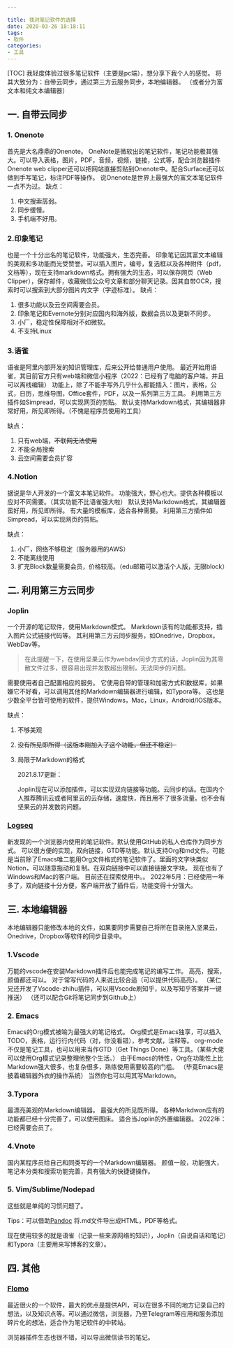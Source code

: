 ```yaml
---

title: 我对笔记软件的选择
date: 2020-03-26 18:18:11
tags: 
- 软件 
categories: 
- 工具
---
```

[TOC]
我轻度体验过很多笔记软件（主要是pc端），想分享下我个人的感觉。
将其大致分为：自带云同步，通过第三方云服务同步，本地编辑器。
（或者分为富文本和纯文本编辑器）

## 一. 自带云同步

### 1. Onenote

首先是大名鼎鼎的Onenote。
OneNote是微软出的笔记软件，笔记功能极其强大。可以导入表格，图片，PDF，音频，视频，链接，公式等，配合浏览器插件Onenote web clipper还可以把网站直接剪贴到Onenote中。配合Surface还可以做到手写笔记，标注PDF等操作。
说Onenote是世界上最强大的富文本笔记软件一点不为过。
缺点：

1. 中文搜索孱弱。
2. 同步缓慢。
3. 手机端不好用。

### 2.印象笔记

也是一个十分出名的笔记软件，功能强大，生态完善。
印象笔记因其富文本编辑的美观和多功能而光受赞誉。可以插入图片，编号，复选框以及各种附件（pdf，文档等），现在支持markdown格式。拥有强大的生态，可以保存网页（Web Clipper），保存邮件，收藏微信公众号文章和部分聊天记录。因其自带OCR，搜索时可以搜索到大部分图片内文字（字迹标准）。
缺点：

1. 很多功能以及云空间需要会员。
2. 印象笔记和Evernote分别对应国内和海外版，数据会员以及更新不同步。
3. 小厂，稳定性保障相对不如微软。
4. 不支持Linux

### 3.语雀

语雀是阿里内部开发的知识管理库，后来公开给普通用户使用。
最近开始用语雀，其目前官方只有web端和微信小程序（2022：已经有了电脑的客户端，并且可以离线编辑）
功能上，除了不能手写外几乎什么都能插入：图片，表格，公式，日历，思维导图，Office套件，PDF，以及一系列第三方工具。
利用第三方插件如Simpread，可以实现网页的剪贴。
默认支持Markdown格式，其编辑器非常好用，所见即所得。（不愧是程序员使用的工具）

缺点：

1. 只有web端，~~不联网无法使用~~
2. 不能全局搜索
3. 云空间需要会员扩容

### 4.Notion

据说是华人开发的一个富文本笔记软件。
功能强大，野心也大。提供各种模板以应对不同需要。（其实功能不比语雀强大啦）
默认支持Markdown格式，其编辑器蛮好用，所见即所得。
有大量的模板库，适合各种需要。
利用第三方插件如Simpread，可以实现网页的剪贴。

缺点：

1. 小厂，网络不够稳定（服务器用的AWS）
2. 不能离线使用
3. 扩充Block数量需要会员，价格较高。（edu邮箱可以激活个人版，无限block）

## 二. 利用第三方云同步

### Joplin

一个开源的笔记软件，使用Markdown模式。
Markdown该有的功能都支持，插入图片公式链接代码等。
其利用第三方云同步服务，如Onedrive，Dropbox，WebDav等。

> 在此提醒一下，在使用坚果云作为webdav同步方式的话，Joplin因为其零散文件过多，很容易出现并发数超出限制，无法同步的问题。

需要使用者自己配置相应的服务。
它使用自带的管理和加密方式和数据库，如果嫌它不好看，可以调用其他的Markdown编辑器进行编辑，如Typora等。
这也是少数全平台皆可使用的软件，提供Windows，Mac，Linux，Android/IOS版本。

缺点：

1. 不够美观

2. ~~没有所见即所得（这版本刚加入了这个功能，但还不稳定）~~

3. 局限于Markdown的格式

   2021.8.17更新：

   Joplin现在可以添加插件，可以实现双向链接等功能。云同步的话。在国内个人推荐腾讯云或者阿里云的云存储，速度快，而且用不了很多流量。也不会有坚果云的并发数的问题。

### [Logseq](https://logseq.com)

 新发现的一个浏览器内使用的笔记软件。默认使用GitHub的私人仓库作为同步方式。
可以很方便的实现，双向链接，GTD等功能。默认支持Org和md文件。可能是当前除了Emacs唯二能用Org文件格式的笔记软件了。里面的文字块类似Notion，可以随意拖动和复制。在双向链接中可以直接链接文字块。
现在也有了Windows和Mac的客户端。
目前还在探索使用中。。
2022年5月：已经使用一年多了，双向链接十分方便，客户端开放了插件后，功能变得十分强大。

## 三. 本地编辑器

本地编辑器只能修改本地的文件，如果要同步需要自己将所在目录拖入坚果云，Onedrive，Dropbox等软件的同步目录中。

### 1.Vscode

万能的vscode在安装Markdown插件后也能完成笔记的编写工作。
高亮，搜索，颜值都还可以。
对于常写代码的人来说比较合适（可以提供代码高亮）。
（某仁兄还开发了Vscode-zhihu插件，可以用Vscode刷知乎，以及写知乎答案并一键推送）
（还可以配合Git将笔记同步到Github上）

### 2. Emacs

Emacs的Org模式被喻为最强大的笔记格式。
Org模式是Emacs独享，可以插入TODO，表格，运行行内代码（对，你没看错），参考文献，注释等。
org-mode不仅是笔记工具，也可以用来当作GTD（Get Things Done）等工具。（某些大佬可以使用Org模式记录整理他整个生活。）
由于Emacs的特性，Org在功能性上比Markdown强大很多，也复杂很多，熟练使用需要较高的门槛。
（毕竟Emacs是披着编辑器外衣的操作系统）
当然你也可以用其写Markdown。

### 3.Typora

最漂亮美观的Markdown编辑器。
最强大的所见既所得。
各种Markdwon应有的功能都已经十分完善了，可以使用图床。
适合当Joplin的外置编辑器。
2022年：已经需要会员了。

### 4.Vnote

国内某程序员给自己和同类写的一个Markdown编辑器。
颜值一般，功能强大，笔记本分类和搜索功能完善，具有强大的快捷键操作。

### 5. Vim/Sublime/Nodepad

这些就是单纯的习惯问题了。

Tips：可以借助[Pandoc](https://github.com/jgm/pandoc) 将.md文件导出成HTML，PDF等格式。



现在使用较多的就是语雀（记录一些来源网络的知识），Joplin（自说自话和笔记）和Typora（主要用来写博客的文章）。



## 四. 其他

### [Flomo](https://flomoapp.com)

最近很火的一个软件，最大的优点是提供API，可以在很多不同的地方记录自己的想法，以及知识点等。可以通过微信，浏览器，乃至Telegram等应用和服务添加碎片化的想法，适合作为笔记软件的中转站。

浏览器插件生态也很不错，可以导出微信读书的笔记。

